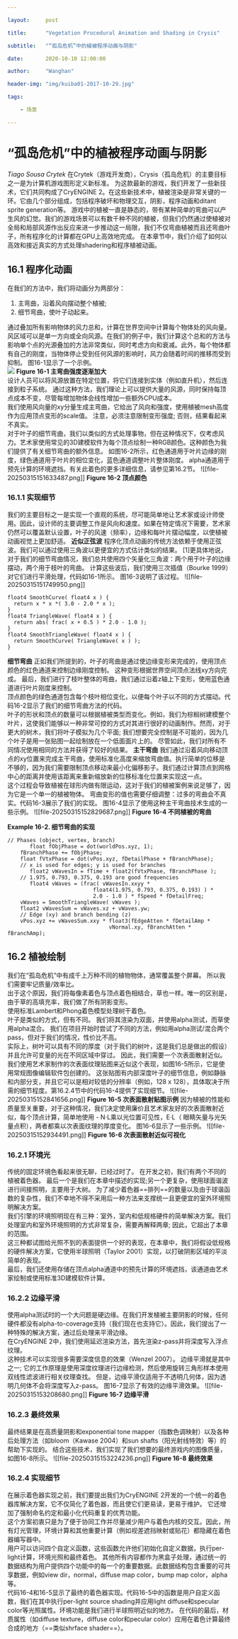 ```yaml
---

layout:     post

title:      "Vegetation Procedural Animation and Shading in Crysis"

subtitle:   "“孤岛危机”中的植被程序动画与阴影"

date:       2020-10-10 12:00:00

author:     "Wanghan"

header-img: "img/kuiba01-2017-10-29.jpg"

tags:

    - 场景

---
```

# “孤岛危机”中的植被程序动画与阴影
*Tiago Sousa*
*Crytek*
在Crytek（游戏开发商），Crysis（孤岛危机）的主要目标之一是为计算机游戏图形定义新标准。 为这款最新的游戏，我们开发了一些新技术，它们共同构成了CryENGINE 2。在这些新技术中，植被渲染是非常关键的一环。它由几个部分组成，包括程序破坏和物理交互，阴影，程序动画和ditant sprite generation等。
游戏中的植被一直是静态的，带有某种简单的弯曲可以产生风的幻觉。我们的游戏场景可以有数千种不同的植被，但我们仍然通过使植被对全局和局部风源作出反应来进一步推动这一局限，我们不仅弯曲植被而且还弯曲叶子，所有程序化的计算都在GPU上高效地完成。
在本章节中，我们介绍了如何以高效和接近真实的方式处理shadering和程序植被动画。
## 16.1 程序化动画
在我们的方法中，我们将动画分为两部分：

1.  主弯曲，沿着风向摆动整个植被;
2.  细节弯曲，使叶子动起来。

通过叠加所有影响物体的风力总和，计算在世界空间中计算每个物体处的风向量。风区域可以是单一方向或全向风源。在我们的例子中，我们计算这个总和的方法与影响单个点的光源叠加的方法非常类似，同时考虑方向和衰减。此外，每个物体都有自己的刚度，当物体停止受到任何风源的影响时，风力会随着时间的推移而受到抑制。 图16-1显示了一个示例。\
![](file-20250315151130161.png)
**Figure 16-1 主弯曲强度逐渐加大**\
设计人员可以将风源放置在特定位置，将它们连接到实体（例如直升机），然后连接到粒子系统。 通过这种方法，我们理论上可以提供大量的风源，同时保持每顶点成本不变，尽管每增加物体会线性增加一些额外CPU成本。\
我们使用风向量的xy分量生成主弯曲，它给出了风向和强度，使用植被mesh高度作为应用顶点变形的scale值。 注意，必须注意限制变形强度; 否则，结果看起来不真实。\
对于叶子的细节弯曲，我们以类似的方式处理事物，但在这种情况下，仅考虑风力。艺术家使用常见的3D建模软件为每个顶点绘制一种RGB颜色。这种颜色为我们提供了有关细节弯曲的额外信息。 如图16-2所示，红色通道用于叶片边缘的刚度，绿色通道用于叶片的相位变化，蓝色通道调整叶片整体刚度。 alpha通道用于预先计算的环境遮挡。有关此着色的更多详细信息，请参见第16.2节。
![[file-20250315151633487.png]]
**Figure 16-2 顶点颜色**
### 16.1.1 实现细节
我们的主要目标之一是实现一个直观的系统，尽可能简单地让艺术家或设计师使用。因此，设计师的主要调整工作是风向和速度。如果在特定情况下需要，艺术家仍然可以覆盖默认设置，叶子的风速（频率），边缘和每叶片摆动幅度，以使植被动画视觉上更加舒适。
**近似正弦波**
程序化顶点动画的传统方法依赖于使用正弦波。我们可以通过使用三角波以更便宜的方式估计类似的结果。 \[1]更具体地说，对于我们的细节弯曲情况，我们总共使用四个矢量化三角波：两个用于叶子的边缘摆动，两个用于枝叶的弯曲。 计算这些波后，我们使用三次插值（Bourke 1999）对它们进行平滑处理，代码如16-1所示。 图16-3说明了该过程。
![[file-20250315151749950.png]]
```hlsl
float4 SmoothCurve( float4 x ) {
  return x * x *( 3.0 - 2.0 * x );
}
float4 TriangleWave( float4 x ) {
  return abs( frac( x + 0.5 ) * 2.0 - 1.0 );
}
float4 SmoothTriangleWave( float4 x ) {
  return SmoothCurve( TriangleWave( x ) );
}
```
**细节弯曲**
正如我们所提到的，叶子的弯曲是通过使边缘变形来完成的，使用顶点颜色的红色通道来控制边缘刚度控制。 这种变形根据世界空间顶点法线xy方向完成。
最后，我们进行了枝叶整体的弯曲，我们通过沿着z轴上下变形，使用蓝色通道进行叶片刚度来控制。\
顶点颜色的绿色通道包含每个枝叶相位变化，以便每个叶子以不同的方式摆动。代码16-2显示了我们的细节弯曲方法的代码。\
叶子的形状和顶点的数量可以根据植被类型而变化。例如，我们为棕榈树建模整个叶片，这使我们能够以一种非常可控的方式对其进行很好的动画制作。然而，对于更大的树木，我们将叶子模拟为几个平面; 我们想要完全控制是不可能的，因为几个叶子是用一张贴图一起绘制放在一个低面面片上的。 尽管如此，我们对所有不同情况使用相同的方法并获得了较好的结果。
**主干弯曲**
我们通过沿着风向移动顶点的xy位置来完成主干弯曲，使用标准化高度来缩放弯曲值。执行简单的位移是不够的，因为我们需要限制顶点移动来最小化偏移影子。我们通过计算顶点到网格中心的距离并使用该距离来重新缩放新的位移标准化位置来实现这一点。\
这个过程会导致植被在球形内做有限运动，这对于我们的植被案例来说足够了，因为它是一个单一的植被物体。 弯曲变形的值也需要仔细调整：过多的弯曲会不真实。代码16-3展示了我们的实现。 图16-4显示了使用这种主干弯曲技术生成的一些示例。
![[file-20250315152829687.png]]
**Figure 16-4 不同植被的弯曲**

**Example 16-2. 细节弯曲的实现**
```hlsl
// Phases (object, vertex, branch)
       float fObjPhase = dot(worldPos.xyz, 1);
    fBranchPhase += fObjPhase;
    float fVtxPhase = dot(vPos.xyz, fDetailPhase + fBranchPhase);
    // x is used for edges; y is used for branches
       float2 vWavesIn = fTime + float2(fVtxPhase, fBranchPhase );
    // 1.975, 0.793, 0.375, 0.193 are good frequencies
       float4 vWaves = (frac( vWavesIn.xxyy *
                           float4(1.975, 0.793, 0.375, 0.193) ) *
                           2.0 - 1.0 ) * fSpeed * fDetailFreq;
    vWaves = SmoothTriangleWave( vWaves );
    float2 vWavesSum = vWaves.xz + vWaves.yw;
    // Edge (xy) and branch bending (z)
    vPos.xyz += vWavesSum.xxy * float3(fEdgeAtten * fDetailAmp *
                                vNormal.xy, fBranchAtten * fBranchAmp);
```
## 16.2 植被绘制
我们在“孤岛危机”中有成千上万种不同的植物物体，通常覆盖整个屏幕。 所以我们需要牢记质量/效率比。\
出于这个原因，我们将每像素着色与顶点着色相结合，草也一样。唯一的区别是，由于草的高填充率，我们做了所有阴影变形。\
使用标准Lambert和Phong着色模型处理树干着色。\
叶子是类似的方式，但有不同。 我们将其渲染为双面，并使用alpha测试，而草使用alpha混合。 我们在项目开始时尝试了不同的方法，例如用alpha测试/混合两个pass，但对于我们的情况，性价比不高。\
实际上，树叶可以具有不同的厚度（对于我们的树叶，这是我们总是做出的假设）并且允许可变量的光在不同区域中穿过。 因此，我们需要一个次表面散射近似。\
我们使用艺术家制作的次表面纹理贴图来近似这个表现，如图16-5所示，它是使用常规图像编辑软件包创建的。 这张贴图有内部深度叶子的细节信息，例如静脉和内部分支，并且它可以是相对较低的分辨率（例如，128 x 128），具体取决于所需的细节程度。第16.2.4节中的代码16-4提供了实现细节。
![[file-20250315152841656.png]]
**Figure 16-5 次表面散射贴图示例**
因为植被的性能和质量至关重要，对于这种情况，我们决定使用廉价且艺术家友好的次表面散射近似，每个顶点计算，简单地使用 -  N·L乘以光位置可见性，E·L（ 眼睛矢量与光矢量点积），两者都乘以次表面纹理的厚度变化。 图16-6显示了一些示例。
![[file-20250315152934491.png]]
**Figure 16-6 次表面散射近似可视化**
### 16.2.1 环境光
传统的固定环境色看起来很无聊，已经过时了。 在开发之初，我们有两个不同的植被着色器。 最后一个是我们在本章中描述的实现;另一个更复杂，使用球面谐波进行间接照明，主要用于大树。 为了减少着色器==排列==的数量以及由于球谐函数的复杂性，我们不幸地不得不采用后一种方法来支撑统一且更便宜的室外环境照明解决方案。\
我们引擎的环境照明现在有三种：室外，室内和低规格硬件的简单解决方案。我们处理室内和室外环境照明的方式非常复杂，需要再解释两章; 因此，它超出了本章的范围。\
这三种都试图给光照不到的表面提供一个好的表现，在本章中，我们将假设低规格的硬件解决方案，它使用半球照明（Taylor 2001）实现，以打破阴影区域的平淡简单的表现。\
最后，我们还使用存储在顶点alpha通道中的预先计算的环境遮挡，该通道由艺术家绘制或使用标准3D建模软件计算。
### 16.2.2 边缘平滑
使用alpha测试时的一个大问题是硬边缘。在我们开发植被主要阴影的时候，任何硬件都没有alpha-to-coverage支持（我们现在也支持它）。因此，我们提出了一种特殊的解决方案，通过后处理来平滑边缘。\
在CryENGINE 2中，我们使用延迟渲染方法，首先渲染z-pass并将深度写入浮点纹理。\
这种技术可以实现很多需要深度信息的效果（Wenzel 2007）。 边缘平滑就是其中之一; 它的工作原理是使用深度纹理进行边缘检测，然后使用旋转三角形样本使用双线性滤波进行相关纹理查找。 但是，边缘平滑仅适用于不透明几何体，因为透明几何体不会将深度写入z-pass。 图16-7显示了有效的边缘平滑效果。
![[file-20250315153208680.png]]
**Figure 16-7 边缘平滑**

### 16.2.3 最终效果
最终结果是在高质量阴影和exponential tone mapper（指数色调映射）以及各种后处理方法（如bloom（Kawase 2004）和sun shafts（阳光射线特效）等）的帮助下实现的。 结合这些技术，我们实现了我们想要的最终游戏内的图像质量，如图16-8所示。
![[file-20250315153224236.png]]
**Figure 16-8 最终效果**
### 16.2.4 实现细节

在展示着色器实现之前，我们要提出我们为CryENGINE 2开发的一个统一的着色器库解决方案，它不仅简化了着色器，而且使它们更易读，更易于维护。 它还增加了强制命名约定和最小化代码重复的优秀功能。\
这个方案初衷只是为了便于协同工作并尽量减少用户与着色内核的交互。因此，所有灯光管理，环境计算和其他重要计算（例如视差遮挡映射或贴花）都隐藏在着色器编写器中。\
用户可以访问四个自定义函数，这些函数允许他们初始化自定义数据，执行per-light计算，环境光照和最终着色。 其他所有内容都作为黑盒子处理，通过统一的数据结构为用户提供四个功能中的每一个的重要数据。此数据结构包含重要的可共享数据，例如view dir，normal，diffuse map color，bump map color，alpha等。\
代码16-4和16-5显示了最终的着色器实现。代码16-5中的函数是用户自定义函数，我们在其中执行per-light source shading并应用light diffuse和specular color等光照属性。环境功能是我们进行半球照明近似的地方。 在代码的最后，材质属性（如diffuse texture，diffuse color和pecular color）应用在着色计算最终合成的地方（==类似shrface shader==）。
